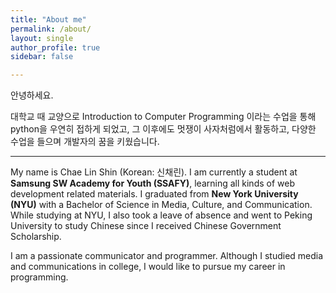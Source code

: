 ```yaml
---
title: "About me"
permalink: /about/
layout: single
author_profile: true
sidebar: false

---
```

안녕하세요. 

대학교 때 교양으로 Introduction to Computer Programming 이라는 수업을 통해 python을 우연히 접하게 되었고, 그 이후에도 멋쟁이 사자처럼에서 활동하고, 다양한 수업을 들으며 개발자의 꿈을 키웠습니다.

<hr>

My name is Chae Lin Shin (Korean: 신채린). I am currently a student at **Samsung SW Academy for Youth (SSAFY)**, learning all kinds of web development related materials. I graduated from **New York University (NYU)** with a Bachelor of Science in Media, Culture, and Communication. While studying at NYU, I also took a leave of absence and went to Peking University to study Chinese since I received Chinese Government Scholarship.



I am a passionate communicator and programmer. Although I studied media and communications in college, I would like to pursue my career in programming.


